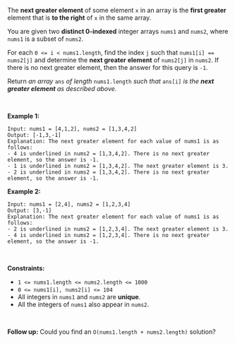 The **next greater element** of some element `x` in an array is the
**first greater** element that is **to the right** of `x` in the same
array.

You are given two **distinct 0-indexed** integer arrays `nums1` and
`nums2`, where `nums1` is a subset of `nums2`.

For each `0 <= i < nums1.length`, find the index `j` such that
`nums1[i] == nums2[j]` and determine the **next greater element** of
`nums2[j]` in `nums2`. If there is no next greater element, then the
answer for this query is `-1`.

Return *an array* `ans` *of length* `nums1.length` *such that* `ans[i]`
*is the **next greater element** as described above.*

 

**Example 1:**

    Input: nums1 = [4,1,2], nums2 = [1,3,4,2]
    Output: [-1,3,-1]
    Explanation: The next greater element for each value of nums1 is as follows:
    - 4 is underlined in nums2 = [1,3,4,2]. There is no next greater element, so the answer is -1.
    - 1 is underlined in nums2 = [1,3,4,2]. The next greater element is 3.
    - 2 is underlined in nums2 = [1,3,4,2]. There is no next greater element, so the answer is -1.

**Example 2:**

    Input: nums1 = [2,4], nums2 = [1,2,3,4]
    Output: [3,-1]
    Explanation: The next greater element for each value of nums1 is as follows:
    - 2 is underlined in nums2 = [1,2,3,4]. The next greater element is 3.
    - 4 is underlined in nums2 = [1,2,3,4]. There is no next greater element, so the answer is -1.

 

**Constraints:**

-   `1 <= nums1.length <= nums2.length <= 1000`
-   `0 <= nums1[i], nums2[i] <= 104`
-   All integers in `nums1` and `nums2` are **unique**.
-   All the integers of `nums1` also appear in `nums2`.

 

**Follow up:** Could you find an `O(nums1.length + nums2.length)`
solution?
